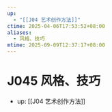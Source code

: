```yaml
---
up:
  - "[[J04 艺术创作方法]]"
ctime: 2025-04-06T17:53:52+08:00
aliases:
  - 风格、技巧
mtime: 2025-09-09T12:37:17+08:00
---
```


# J045 风格、技巧

- up: [[J04 艺术创作方法]]
